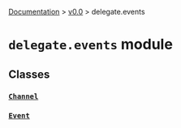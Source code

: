 [Documentation](/docs/documentation.md) >
 [v0.0](/docs/0.0/version.md) >
  delegate.events

# `delegate.events` module

## Classes

### [`Channel`](channel.md)
### [`Event`](event.md)

